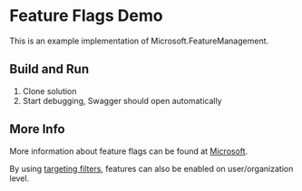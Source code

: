 # Feature Flags Demo
This is an example implementation of Microsoft.FeatureManagement.

## Build and Run
1. Clone solution
2. Start debugging, Swagger should open automatically

## More Info
More information about feature flags can be found at [Microsoft](https://learn.microsoft.com/en-us/azure/azure-app-configuration/use-feature-flags-dotnet-core).

By using [targeting filters](https://learn.microsoft.com/en-us/azure/azure-app-configuration/howto-targetingfilter-aspnet-core), features can also be enabled on user/organization level.


